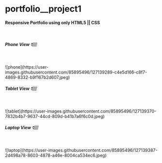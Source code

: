 # portfolio__project1

<h4>Responsive Portfolio using only HTML5 || CSS </h4><br/>

<h5>Phone View 👇🏼</h5><br/><br/>
![phone](https://user-images.githubusercontent.com/85895496/127139289-c4e5d166-c8f7-4869-8332-b9f167b2d607.jpeg)

<h5>Tablet View 👇🏼</h5><br/><br/>
![tablet](https://user-images.githubusercontent.com/85895496/127139370-7832b4b7-9637-44cd-809d-b41b7a6f6c0d.jpeg)

<h5>Laptop View 👇🏼</h5><br/><br/>
![laptop](https://user-images.githubusercontent.com/85895496/127139387-2d498a78-8603-4878-a46e-8004ca534ec6.jpeg)
